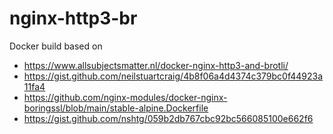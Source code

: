 # nginx-http3-br
Docker build based on 
- https://www.allsubjectsmatter.nl/docker-nginx-http3-and-brotli/
- https://gist.github.com/neilstuartcraig/4b8f06a4d4374c379bc0f44923a11fa4
- https://github.com/nginx-modules/docker-nginx-boringssl/blob/main/stable-alpine.Dockerfile
- https://gist.github.com/nshtg/059b2db767cbc92bc566085100e662f6

